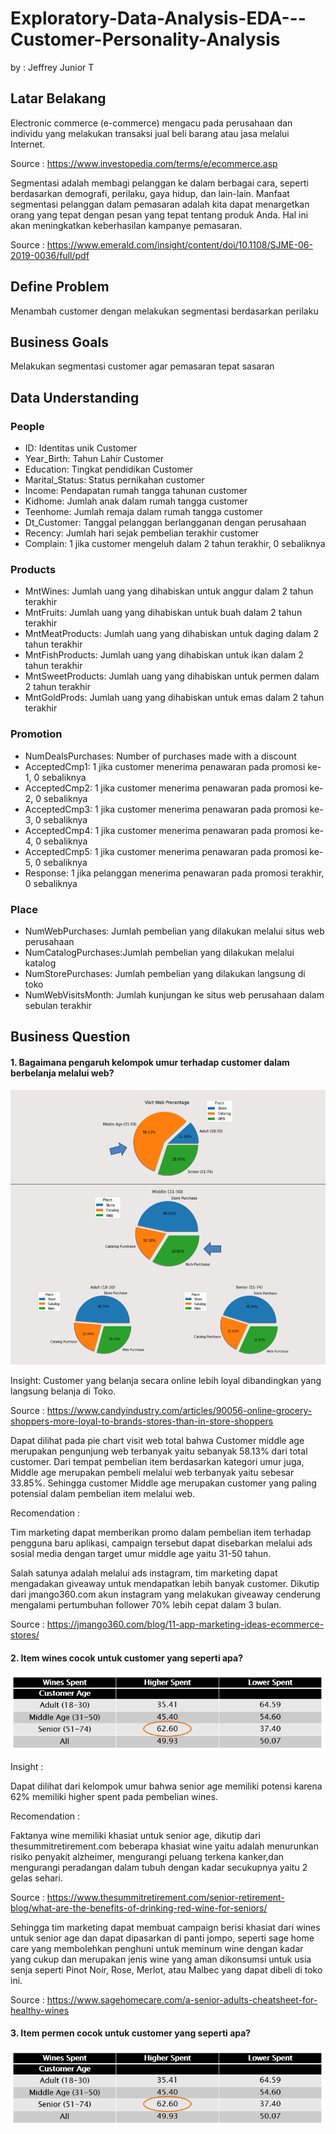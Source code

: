# Exploratory-Data-Analysis-EDA---Customer-Personality-Analysis
by : Jeffrey Junior T

## Latar Belakang

Electronic commerce (e-commerce) mengacu pada perusahaan dan individu yang melakukan transaksi jual beli barang atau jasa melalui Internet.

Source :
https://www.investopedia.com/terms/e/ecommerce.asp

Segmentasi adalah membagi pelanggan ke dalam berbagai cara, seperti berdasarkan demografi, perilaku, gaya hidup, dan lain-lain.
Manfaat segmentasi pelanggan dalam pemasaran adalah kita dapat menargetkan orang yang tepat dengan pesan yang tepat tentang produk Anda. Hal ini akan meningkatkan keberhasilan kampanye pemasaran.

Source :
https://www.emerald.com/insight/content/doi/10.1108/SJME-06-2019-0036/full/pdf

## Define Problem

Menambah customer dengan melakukan segmentasi berdasarkan perilaku

## Business Goals

Melakukan segmentasi customer agar pemasaran tepat sasaran

## Data Understanding

### People

- ID: Identitas unik Customer
- Year_Birth: Tahun Lahir Customer
- Education: Tingkat pendidikan Customer
- Marital_Status: Status pernikahan customer
- Income: Pendapatan rumah tangga tahunan customer
- Kidhome: Jumlah anak dalam rumah tangga customer
- Teenhome: Jumlah remaja dalam rumah tangga customer
- Dt_Customer: Tanggal pelanggan berlangganan dengan perusahaan
- Recency: Jumlah hari sejak pembelian terakhir customer
- Complain: 1 jika customer mengeluh dalam 2 tahun terakhir, 0 sebaliknya

### Products

- MntWines: Jumlah uang yang dihabiskan untuk anggur dalam 2 tahun terakhir
- MntFruits: Jumlah uang yang dihabiskan untuk buah dalam 2 tahun terakhir
- MntMeatProducts: Jumlah uang yang dihabiskan untuk daging dalam 2 tahun terakhir
- MntFishProducts: Jumlah uang yang dihabiskan untuk ikan dalam 2 tahun terakhir
- MntSweetProducts: Jumlah uang yang dihabiskan untuk permen dalam 2 tahun terakhir
- MntGoldProds: Jumlah uang yang dihabiskan untuk emas dalam 2 tahun terakhir

### Promotion

- NumDealsPurchases: Number of purchases made with a discount
- AcceptedCmp1: 1 jika customer menerima penawaran pada promosi ke-1, 0 sebaliknya
- AcceptedCmp2: 1 jika customer menerima penawaran pada promosi ke-2, 0 sebaliknya
- AcceptedCmp3: 1 jika customer menerima penawaran pada promosi ke-3, 0 sebaliknya
- AcceptedCmp4: 1 jika customer menerima penawaran pada promosi ke-4, 0 sebaliknya
- AcceptedCmp5: 1 jika customer menerima penawaran pada promosi ke-5, 0 sebaliknya
- Response: 1 jika pelanggan menerima penawaran pada promosi terakhir, 0 sebaliknya

### Place

- NumWebPurchases: Jumlah pembelian yang dilakukan melalui situs web perusahaan
- NumCatalogPurchases:Jumlah pembelian yang dilakukan melalui katalog
- NumStorePurchases: Jumlah pembelian yang dilakukan langsung di toko
- NumWebVisitsMonth: Jumlah kunjungan ke situs web perusahaan dalam sebulan terakhir

## Business Question

#### 1. Bagaimana pengaruh kelompok umur terhadap customer dalam berbelanja melalui web? 

![](https://github.com/JeffreyJuinior/Exploratory-Data-Analysis-EDA---Customer-Personality-Analysis/blob/main/Screenshot/1.%20Web%20Comparison.PNG)

Insight:
Customer yang belanja secara online lebih loyal dibandingkan yang langsung belanja di Toko.

Source :
https://www.candyindustry.com/articles/90056-online-grocery-shoppers-more-loyal-to-brands-stores-than-in-store-shoppers

Dapat dilihat pada pie chart visit web total bahwa Customer middle age merupakan pengunjung web terbanyak yaitu sebanyak 58.13% dari total customer.
Dari tempat pembelian item berdasarkan kategori umur juga, Middle age merupakan pembeli melalui web terbanyak yaitu sebesar 33.85%. Sehingga customer Middle age merupakan customer yang paling potensial dalam pembelian item melalui web.

Recomendation :

Tim marketing dapat memberikan promo dalam pembelian item terhadap pengguna baru aplikasi, campaign tersebut dapat disebarkan melalui ads sosial media dengan target umur middle age yaitu 31-50 tahun.

Salah satunya adalah melalui ads instagram, tim marketing dapat mengadakan giveaway untuk mendapatkan lebih banyak customer. Dikutip dari jmango360.com akun instagram yang melakukan giveaway cenderung mengalami pertumbuhan follower 70% lebih cepat dalam 3 bulan.

Source :
https://jmango360.com/blog/11-app-marketing-ideas-ecommerce-stores/

#### 2. Item wines cocok untuk customer yang seperti apa?

![](https://github.com/JeffreyJuinior/Exploratory-Data-Analysis-EDA---Customer-Personality-Analysis/blob/main/Screenshot/2.%20Spent%20on%20Wine.PNG)

Insight :

Dapat dilihat dari kelompok umur bahwa senior age memiliki potensi karena 62% memiliki higher spent pada pembelian wines.

Recomendation :

Faktanya wine memiliki khasiat untuk senior age, dikutip dari thesummitretirement.com beberapa khasiat wine yaitu adalah menurunkan risiko penyakit alzheimer, mengurangi peluang terkena kanker,dan mengurangi peradangan dalam tubuh dengan kadar secukupnya yaitu 2 gelas sehari.

Source :
https://www.thesummitretirement.com/senior-retirement-blog/what-are-the-benefits-of-drinking-red-wine-for-seniors/

Sehingga tim marketing dapat membuat campaign berisi khasiat dari wines untuk senior age dan dapat dipasarkan di panti jompo, seperti sage home care yang membolehkan penghuni untuk meminum wine dengan kadar yang cukup dan merupakan jenis wine yang aman dikonsumsi untuk usia senja seperti Pinot Noir, Rose, Merlot, atau Malbec yang dapat dibeli di toko ini.

Source :
https://www.sagehomecare.com/a-senior-adults-cheatsheet-for-healthy-wines

#### 3. Item permen cocok untuk customer yang seperti apa? 


![](https://github.com/JeffreyJuinior/Exploratory-Data-Analysis-EDA---Customer-Personality-Analysis/blob/main/Screenshot/2.%20Spent%20on%20Wine.PNG)



